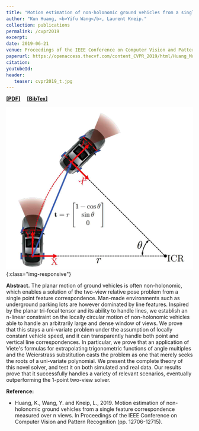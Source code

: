 ```yaml
---
title: "Motion estimation of non-holonomic ground vehicles from a single feature correspondence measured over n views"
author: "Kun Huang, <b>Yifu Wang</b>, Laurent Kneip."
collection: publications
permalink: /cvpr2019
excerpt: 
date: 2019-06-21
venue: Proceedings of the IEEE Conference on Computer Vision and Pattern Recognition
paperurl: https://openaccess.thecvf.com/content_CVPR_2019/html/Huang_Motion_Estimation_of_Non-Holonomic_Ground_Vehicles_From_a_Single_Feature_CVPR_2019_paper.html
citation: 
youtubeId: 
header:
   teaser: cvpr2019_t.jpg
---
```


<a href="https://1fwang.github.io/files/cvpr2019.pdf" target="_blank"><b>[PDF]</b></a>&emsp;
<a href="https://1fwang.github.io/files/huang2019motion.txt" target="_blank"><b>[BibTex]</b></a>

![firenet_banner](/images/cvpr2019.jpg){:class="img-responsive"}

<b>Abstract.</b> 
The planar motion of ground vehicles is often non-holonomic, which enables a solution of the two-view relative pose problem from a single point feature correspondence. Man-made environments such as underground parking lots are however dominated by line features. Inspired by the planar tri-focal tensor and its ability to handle lines, we establish an n-linear constraint on the locally circular motion of non-holonomic vehicles able to handle an arbitrarily large and dense window of views. We prove that this stays a uni-variate problem under the assumption of locally constant vehicle speed, and it can transparently handle both point and vertical line correspondences. In particular, we prove that an application of Viete's formulas for extrapolating trigonometric functions of angle multiples and the Weierstrass substitution casts the problem as one that merely seeks the roots of a uni-variate polynomial. We present the complete theory of this novel solver, and test it on both simulated and real data. Our results prove that it successfully handles a variety of relevant scenarios, eventually outperforming the 1-point two-view solver.

<b>Reference:</b>
* Huang, K., Wang, Y. and Kneip, L., 2019. Motion estimation of non-holonomic ground vehicles from a single feature correspondence measured over n views. In Proceedings of the IEEE Conference on Computer Vision and Pattern Recognition (pp. 12706-12715).
